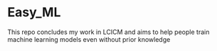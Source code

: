 # Easy_ML
This repo concludes my work in LCICM and aims to help people train machine learning models even without prior knowledge
